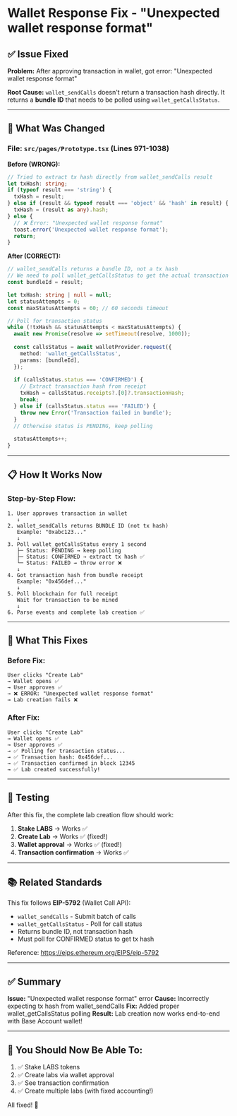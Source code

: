 # Wallet Response Fix - "Unexpected wallet response format"

## ✅ Issue Fixed

**Problem:** After approving transaction in wallet, got error: "Unexpected wallet response format"

**Root Cause:** `wallet_sendCalls` doesn't return a transaction hash directly. It returns a **bundle ID** that needs to be polled using `wallet_getCallsStatus`.

---

## 🔧 What Was Changed

### File: `src/pages/Prototype.tsx` (Lines 971-1038)

**Before (WRONG):**
```typescript
// Tried to extract tx hash directly from wallet_sendCalls result
let txHash: string;
if (typeof result === 'string') {
  txHash = result;
} else if (result && typeof result === 'object' && 'hash' in result) {
  txHash = (result as any).hash;
} else {
  // ❌ Error: "Unexpected wallet response format"
  toast.error('Unexpected wallet response format');
  return;
}
```

**After (CORRECT):**
```typescript
// wallet_sendCalls returns a bundle ID, not a tx hash
// We need to poll wallet_getCallsStatus to get the actual transaction
const bundleId = result;

let txHash: string | null = null;
let statusAttempts = 0;
const maxStatusAttempts = 60; // 60 seconds timeout

// Poll for transaction status
while (!txHash && statusAttempts < maxStatusAttempts) {
  await new Promise(resolve => setTimeout(resolve, 1000));
  
  const callsStatus = await walletProvider.request({
    method: 'wallet_getCallsStatus',
    params: [bundleId],
  });
  
  if (callsStatus.status === 'CONFIRMED') {
    // Extract transaction hash from receipt
    txHash = callsStatus.receipts?.[0]?.transactionHash;
    break;
  } else if (callsStatus.status === 'FAILED') {
    throw new Error('Transaction failed in bundle');
  }
  // Otherwise status is PENDING, keep polling
  
  statusAttempts++;
}
```

---

## 📋 How It Works Now

### Step-by-Step Flow:

```
1. User approves transaction in wallet
   ↓
2. wallet_sendCalls returns BUNDLE ID (not tx hash)
   Example: "0xabc123..."
   ↓
3. Poll wallet_getCallsStatus every 1 second
   ├─ Status: PENDING → keep polling
   ├─ Status: CONFIRMED → extract tx hash ✅
   └─ Status: FAILED → throw error ❌
   ↓
4. Got transaction hash from bundle receipt
   Example: "0x456def..."
   ↓
5. Poll blockchain for full receipt
   Wait for transaction to be mined
   ↓
6. Parse events and complete lab creation ✅
```

---

## 🎯 What This Fixes

### Before Fix:
```
User clicks "Create Lab"
→ Wallet opens ✅
→ User approves ✅
→ ❌ ERROR: "Unexpected wallet response format"
→ Lab creation fails ❌
```

### After Fix:
```
User clicks "Create Lab"
→ Wallet opens ✅
→ User approves ✅
→ ✅ Polling for transaction status...
→ ✅ Transaction hash: 0x456def...
→ ✅ Transaction confirmed in block 12345
→ ✅ Lab created successfully!
```

---

## 🧪 Testing

After this fix, the complete lab creation flow should work:

1. **Stake LABS** → Works ✅
2. **Create Lab** → Works ✅ (fixed!)
3. **Wallet approval** → Works ✅ (fixed!)
4. **Transaction confirmation** → Works ✅

---

## 📚 Related Standards

This fix follows **EIP-5792** (Wallet Call API):
- `wallet_sendCalls` - Submit batch of calls
- `wallet_getCallsStatus` - Poll for call status
- Returns bundle ID, not transaction hash
- Must poll for CONFIRMED status to get tx hash

Reference: https://eips.ethereum.org/EIPS/eip-5792

---

## ✅ Summary

**Issue:** "Unexpected wallet response format" error
**Cause:** Incorrectly expecting tx hash from wallet_sendCalls
**Fix:** Added proper wallet_getCallsStatus polling
**Result:** Lab creation now works end-to-end with Base Account wallet!

---

## 🎉 You Should Now Be Able To:

1. ✅ Stake LABS tokens
2. ✅ Create labs via wallet approval
3. ✅ See transaction confirmation
4. ✅ Create multiple labs (with fixed accounting!)

All fixed! 🚀

